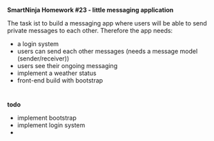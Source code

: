 **SmartNinja Homework #23 - little messaging application**

The task ist to build a messaging app where users will be able to send private messages to each other.
Therefore the app needs:
- a login system
- users can send each other messages (needs a message model (sender/receiver))
- users see their ongoing messaging
- implement a weather status
- front-end build with bootstrap


#
**todo**
- implement bootstrap
- implement login system
- 